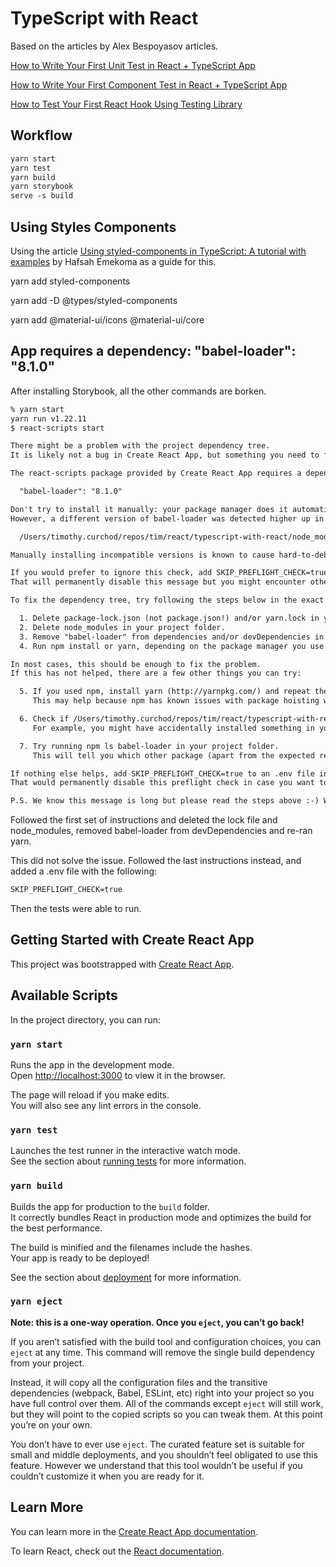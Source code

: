 # TypeScript with React

Based on the articles by Alex Bespoyasov articles.

[How to Write Your First Unit Test in React + TypeScript App](https://www.newline.co/@bespoyasov/how-to-write-your-first-unit-test-in-react-typescript-app--ca51d0c0)

[How to Write Your First Component Test in React + TypeScript App](https://www.newline.co/@bespoyasov/how-to-write-your-first-component-test-in-react-typescript-app--77f874a7)

[How to Test Your First React Hook Using Testing Library](https://www.newline.co/@bespoyasov/how-to-test-your-first-react-hook-using-testing-library--159fd007)

## Workflow

```txt
yarn start
yarn test
yarn build
yarn storybook
serve -s build
```

## Using Styles Components

Using the article [Using styled-components in TypeScript: A tutorial with examples](https://blog.logrocket.com/using-styled-components-in-typescript-a-tutorial-with-examples/) by Hafsah Emekoma as a guide for this.

yarn add styled-components

yarn add -D @types/styled-components 

yarn add @material-ui/icons @material-ui/core


## App requires a dependency: "babel-loader": "8.1.0"

After installing Storybook, all the other commands are borken.

```txt
% yarn start
yarn run v1.22.11
$ react-scripts start

There might be a problem with the project dependency tree.
It is likely not a bug in Create React App, but something you need to fix locally.

The react-scripts package provided by Create React App requires a dependency:

  "babel-loader": "8.1.0"

Don't try to install it manually: your package manager does it automatically.
However, a different version of babel-loader was detected higher up in the tree:

  /Users/timothy.curchod/repos/tim/react/typescript-with-react/node_modules/babel-loader (version: 8.2.3) 

Manually installing incompatible versions is known to cause hard-to-debug issues.

If you would prefer to ignore this check, add SKIP_PREFLIGHT_CHECK=true to an .env file in your project.
That will permanently disable this message but you might encounter other issues.

To fix the dependency tree, try following the steps below in the exact order:

  1. Delete package-lock.json (not package.json!) and/or yarn.lock in your project folder.
  2. Delete node_modules in your project folder.
  3. Remove "babel-loader" from dependencies and/or devDependencies in the package.json file in your project folder.
  4. Run npm install or yarn, depending on the package manager you use.

In most cases, this should be enough to fix the problem.
If this has not helped, there are a few other things you can try:

  5. If you used npm, install yarn (http://yarnpkg.com/) and repeat the above steps with it instead.
     This may help because npm has known issues with package hoisting which may get resolved in future versions.

  6. Check if /Users/timothy.curchod/repos/tim/react/typescript-with-react/node_modules/babel-loader is outside your project directory.
     For example, you might have accidentally installed something in your home folder.

  7. Try running npm ls babel-loader in your project folder.
     This will tell you which other package (apart from the expected react-scripts) installed babel-loader.

If nothing else helps, add SKIP_PREFLIGHT_CHECK=true to an .env file in your project.
That would permanently disable this preflight check in case you want to proceed anyway.

P.S. We know this message is long but please read the steps above :-) We hope you find them helpful!
```

Followed the first set of instructions and deleted the lock file and node_modules, removed babel-loader from devDependencies and re-ran yarn.

This did not solve the issue.  Followed the last instructions instead, and added a .env file with the following:

```txt
SKIP_PREFLIGHT_CHECK=true
```

Then the tests were able to run.

## Getting Started with Create React App

This project was bootstrapped with [Create React App](https://github.com/facebook/create-react-app).

## Available Scripts

In the project directory, you can run:

### `yarn start`

Runs the app in the development mode.\
Open [http://localhost:3000](http://localhost:3000) to view it in the browser.

The page will reload if you make edits.\
You will also see any lint errors in the console.

### `yarn test`

Launches the test runner in the interactive watch mode.\
See the section about [running tests](https://facebook.github.io/create-react-app/docs/running-tests) for more information.

### `yarn build`

Builds the app for production to the `build` folder.\
It correctly bundles React in production mode and optimizes the build for the best performance.

The build is minified and the filenames include the hashes.\
Your app is ready to be deployed!

See the section about [deployment](https://facebook.github.io/create-react-app/docs/deployment) for more information.

### `yarn eject`

**Note: this is a one-way operation. Once you `eject`, you can’t go back!**

If you aren’t satisfied with the build tool and configuration choices, you can `eject` at any time. This command will remove the single build dependency from your project.

Instead, it will copy all the configuration files and the transitive dependencies (webpack, Babel, ESLint, etc) right into your project so you have full control over them. All of the commands except `eject` will still work, but they will point to the copied scripts so you can tweak them. At this point you’re on your own.

You don’t have to ever use `eject`. The curated feature set is suitable for small and middle deployments, and you shouldn’t feel obligated to use this feature. However we understand that this tool wouldn’t be useful if you couldn’t customize it when you are ready for it.

## Learn More

You can learn more in the [Create React App documentation](https://facebook.github.io/create-react-app/docs/getting-started).

To learn React, check out the [React documentation](https://reactjs.org/).
